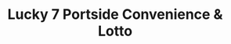---
title: "Lucky 7 Portside Convenience & Lotto"
url: /port-melbourne/lucky-7-portside-convenience-und-lotto/
shop: Lebensmittel
---